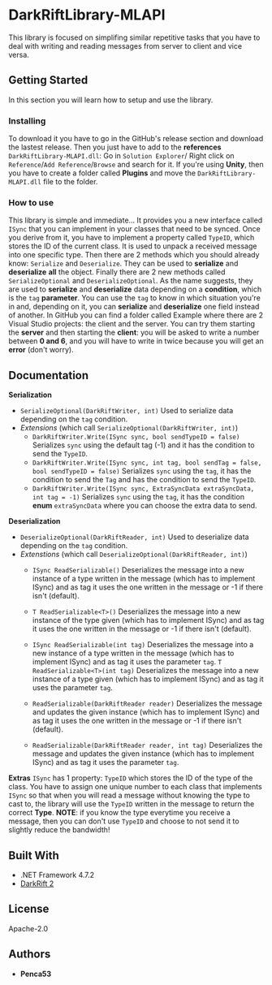 # DarkRiftLibrary-MLAPI

This library is focused on simplifing similar repetitive tasks that you have to deal with writing and reading messages from server to client and vice versa.

## Getting Started

In this section you will learn how to setup and use the library.

### Installing

To download it you have to go in the GitHub's release section and download the lastest release. Then you just have to add to the **references** `DarkRiftLibrary-MLAPI.dll`: Go in `Solution Explorer`/ Right click on `Reference`/`Add Reference`/`Browse` and search for it. If you're using **Unity**, then you have to create a folder called **Plugins** and move the `DarkRiftLibrary-MLAPI.dll` file to the folder.

### How to use

This library is simple and immediate... It provides you a new interface called `ISync` that you can implement in your classes that need to be synced. Once you derive from it, you have to implement a property called `TypeID`, which stores the ID of the current class. It is used to unpack a received message into one specific type. Then there are 2 methods which you should already know: `Serialize` and `Deserialize`. They can be used to **serialize** and **deserialize** **all** the object. Finally there are 2 new methods called `SerializeOptional` and `DeserializeOptional`. As the name suggests, they are used to **serialize** and **deserialize** data depending on a **condition**, which is the `tag` **parameter**. You can use the `tag` to know in which situation you're in and, depending on it, you can **serialize** and **deserialize** one field instead of another. In GitHub you can find a folder called Example where there are 2 Visual Studio projects: the client and the server. You can try them starting the **server** and then starting the **client**: you will be asked to write a number between **0 and 6**, and you will have to write in twice because you will get an **error** (don't worry).

## Documentation

**Serialization**
  - `SerializeOptional(DarkRiftWriter, int)` Used to serialize data depending on the `tag` condition.
  - *Extensions* (which call `SerializeOptional(DarkRiftWriter, int)`)
    - `DarkRiftWriter.Write(ISync sync, bool sendTypeID = false)` Serializes `sync` using the default tag (-1) and it has the condition to send the `TypeID`.
    - `DarkRiftWriter.Write(ISync sync, int tag, bool sendTag = false, bool sendTypeID = false)` Serializes `sync` using the `tag`, it has the condition to send the `Tag` and has the condition to send the `TypeID`.
    - `DarkRiftWriter.Write(ISync sync, ExtraSyncData extraSyncData, int tag = -1)` Serializes `sync` using the `tag`, it has the condition **enum** `extraSyncData` where you can choose the extra data to send.

**Deserialization**
 - `DeserializeOptional(DarkRiftReader, int)` Used to deserialize data depending on the `tag` condition.
 - *Extenstions* (which call `DeserializeOptional(DarkRiftReader, int)`)
   - `ISync ReadSerializable()` Deserializes the message into a new instance of a type written in the message (which has to implement ISync) and as tag it uses the one written in the message or -1 if there isn't (default).
   - `T ReadSerializable<T>()` Deserializes the message into a new instance of the type given (which has to implement ISync) and as tag it uses the one written in the message or -1 if there isn't (default).
   - `ISync ReadSerializable(int tag)` Deserializes the message into a new instance of a type written in the message (which has to implement ISync) and as tag it uses the parameter `tag`.
    `T ReadSerializable<T>(int tag)` Deserializes the message into a new instance of a type given (which has to implement ISync) and as tag it uses the parameter `tag`.
    
   - `ReadSerializable(DarkRiftReader reader)` Deserializes the message and updates the given instance (which has to implement ISync) and as tag it uses the one written in the message or -1 if there isn't (default).
   - `ReadSerializable(DarkRiftReader reader, int tag)` Deserializes the message and updates the given instance (which has to implement ISync) and as tag it uses the parameter `tag`.
        
**Extras**
`ISync` has 1 property: `TypeID` which stores the ID of the type of the class. You have to assign one unique number to each class that implements `ISync` so that when you will read a message without knowing the type to cast to, the library will use the `TypeID` written in the message to return the correct **Type**. **NOTE**: if you know the type everytime you receive a message, then you can don't use `TypeID` and choose to not send it to slightly reduce the bandwidth!

## Built With

- .NET Framework 4.7.2
- [DarkRift 2](https://darkriftnetworking.com/DarkRift2)

## License

Apache-2.0

## Authors

- **Penca53**
